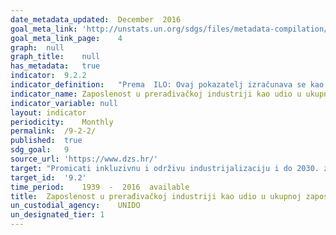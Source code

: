 ```yaml
---	
date_metadata_updated:	December  2016
goal_meta_link:	'http://unstats.un.org/sdgs/files/metadata-compilation/Metadata-Goal-9.pdf'
goal_meta_link_page:	4
graph:	null
graph_title:	null
has_metadata:	true
indicator:	9.2.2
indicator_definition:	"Prema  ILO: Ovaj pokazatelj izračunava se kao broj zaposlenih u sektoru industrije podijeljen s ukupnom zaposlenošću. Zaposlene osobe definiraju se kao sve radno sposobne osobe koje su tijekom kratkog referentnog razdoblja bile angažirane u bilo kojoj djelatnosti za proizvodnju dobara ili pružanje usluga za plaću ili dobit. Sektor industrije obuhvaća rudarstvo i vađenje, proizvodnju gradnju i javne komunalije (struju, plin i vodu). Prema UNIDO-a: Zapošljavanje se definira kao posao koji se obavlja za plaću ili dobit. Vrijednost se dobiva zbrajanjem broja zaposlenih u svim proizvodnim aktivnostima. Pokazatelj zaposlenosti u proizvodnji prikazan je u apsolutnom iznosu, kao i u odnosu na ukupnu zaposlenost."
indicator_name:	Zaposlenost u prerađivačkoj industriji kao udio u ukupnoj zaposlenosti
indicator_variable:	null
layout:	indicator
periodicity:	Monthly
permalink:	/9-2-2/
published:	true
sdg_goal:	9
source_url:	'https://www.dzs.hr/'
target:	"Promicati inkluzivnu i održivu industrijalizaciju i do 2030. značajno povećati udio zaposlenosti i prerađivačke industrije u udjelu BDP-a, u skladu s nacionalnim okolnostima i udvostručiti svoj udio u najmanje razvijenim zemljama."
target_id:	'9.2'
time_period:	1939  -  2016  available
title:	Zaposlenost u prerađivačkoj industriji kao udio u ukupnoj zaposlenosti
un_custodial_agency:	UNIDO
un_designated_tier:	1
---	
```


